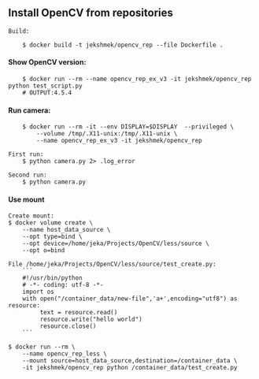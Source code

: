 ## Install OpenCV from repositories

```
Build:

    $ docker build -t jekshmek/opencv_rep --file Dockerfile .
```


#### Show OpenCV version:
```
    $ docker run --rm --name opencv_rep_ex_v3 -it jekshmek/opencv_rep python test_script.py
    # OUTPUT:4.5.4
```

#### Run camera:
```
    $ docker run --rm -it --env DISPLAY=$DISPLAY  --privileged \
        --volume /tmp/.X11-unix:/tmp/.X11-unix \
        --name opencv_rep_ex_v3 -it jekshmek/opencv_rep
    
First run:    
    $ python camera.py 2> .log_error

Second run:
    $ python camera.py 

```

#### Use mount

```
Create mount:
$ docker volume create \
    --name host_data_source \
    --opt type=bind \
    --opt device=/home/jeka/Projects/OpenCV/less/source \
    --opt o=bind

File /home/jeka/Projects/OpenCV/less/source/test_create.py:
    ```
    #!/usr/bin/python
    # -*- coding: utf-8 -*-
    import os 
    with open("/container_data/new-file",'a+',encoding="utf8") as resource:
         text = resource.read()
         resource.write("hello world")
         resource.close()
    ```

$ docker run --rm \
    --name opencv_rep_less \
    --mount source=host_data_source,destination=/container_data \
    -it jekshmek/opencv_rep python /container_data/test_create.py

```



    
    

 
